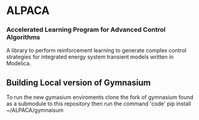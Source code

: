 # ALPACA 
### Accelerated Learning Program for Advanced Control Algorithms 

A library to perform reinforcement learning to generate complex control strategies for integrated energy system transient models written in Modelica.

## Building Local version of Gymnasium
To run the new gymasium enviroments clone the fork of gymnasium found as a submodule to this repository then run the command
'code' pip install ~/ALPACA/gymnaisum
